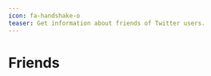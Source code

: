 ```yaml
---
icon: fa-handshake-o
teaser: Get information about friends of Twitter users.
---
```


# Friends